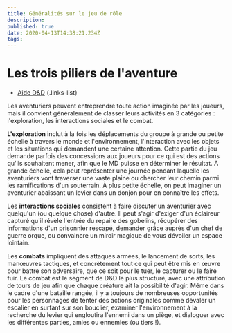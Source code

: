 ```yaml
---
title: Généralités sur le jeu de rôle
description: 
published: true
date: 2020-04-13T14:38:21.234Z
tags: 
---
```


# Les trois piliers de l'aventure

- [Aide D&D](https://www.aidedd.org/regles/) 
{.links-list}

Les aventuriers peuvent entreprendre toute action imaginée par les joueurs, mais il convient généralement de classer leurs activités en 3 catégories : l'exploration, les interactions sociales et le combat.

**L'exploration** inclut à la fois les déplacements du groupe à grande ou petite échelle à travers le monde et l'environnement, l'interaction avec les objets et les situations qui demandent une certaine attention. Cette partie du jeu demande parfois des concessions aux joueurs pour ce qui est des actions qu'ils souhaitent mener, afin que le MD puisse en déterminer le résultat. À grande échelle, cela peut représenter une journée pendant laquelle les aventuriers vont traverser une vaste plaine ou chercher leur chemin parmi les ramifications d'un souterrain. À plus petite échelle, on peut imaginer un aventurier abaissant un levier dans un donjon pour en connaître les effets.

Les **interactions sociales** consistent à faire discuter un aventurier avec quelqu'un (ou quelque chose) d'autre. Il peut s'agir d'exiger d'un éclaireur capturé qu'il révèle l'entrée du repaire des gobelins, récupérer des informations d'un prisonnier rescapé, demander grâce auprès d'un chef de guerre orque, ou convaincre un miroir magique de vous dévoiler un espace lointain.

Les **combats** impliquent des attaques armées, le lancement de sorts, les manœuvres tactiques, et concrètement tout ce qui peut être mis en œuvre pour battre son adversaire, que ce soit pour le tuer, le capturer ou le faire fuir. Le combat est le segment de D&D le plus structuré, avec une attribution de tours de jeu afin que chaque créature ait la possibilité d'agir. Même dans le cadre d'une bataille rangée, il y a toujours de nombreuses opportunités pour les personnages de tenter des actions originales comme dévaler un escalier en surfant sur son bouclier, examiner l'environnement à la recherche du levier qui engloutira l'ennemi dans un piège, et dialoguer avec les différentes parties, amies ou ennemies (ou tiers !).